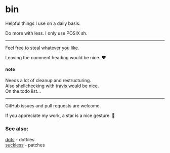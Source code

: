 # bin

Helpful things I use on a daily basis.

Do more with less. I only use POSIX sh.

--------

Feel free to steal whatever you like.

Leaving the comment heading would be nice. ❤

#### note

Needs a lot of cleanup and restructuring.  
Also shellchecking with travis would be nice.  
On the todo list...

--------

GitHub issues and pull requests are welcome.

If you appreciate my work, a star is a nice gesture. 🌟

### See also:

[dots](http://github.com/mitchweaver/dots) - dotfiles  
[suckless](http://github.com/mitchweaver/suckless) - patches  
